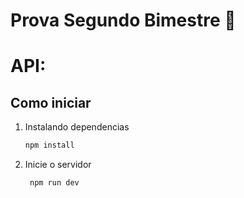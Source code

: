 # Prova Segundo Bimestre 👋
# API:

## Como iniciar

1. Instalando dependencias

   ```bash
   npm install
   ```

2. Inicie o servidor

   ```bash
    npm run dev
   ```
